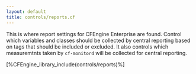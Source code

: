 ```yaml
---
layout: default
title: controls/reports.cf
---
```


This is where report settings for CFEngine Enterprise are found. Control which
variables and classes should be collected by central reporting based on tags
that should be included or excluded. It also controls which measuremtnts taken
by `cf-monitord` will be collected for central reporting.

[%CFEngine_library_include(controls/reports)%]
